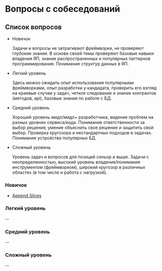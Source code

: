 # Вопросы с собеседований

## Список вопросов

* Новичок

    Задачи и вопросы не затрагивают фреймворки, не проверяют глубокие знания. В основе своей темы проверяют базовые навыки владения ЯП, знание распространенных и популярных паттернов программирования. Понимание структур данных в ЯП.

* Легкий уровень

    Здесь можно ожидать опыт использования популярными фреймворками, опыт разработки у кандидата, проверить его взгляд на краевые случаи у задач, четкое следование и знание контрактов (методов, api), базовые знания по работе с БД.

* Средний уровень

    Хороший уровень мидл/мидл+ разработчика, видение проблем на разных уровнях сервиса/кода. Понимание ответственности за выбор решения, умение объяснить свое решение и защитить свой выбор. Проверка кругозора и нестандартных подходов в задачах. Понимание устройства популярных БД.

* Сложный уровень

    Уровень задач и вопросов для позиций сеньор и выше. Задачи с неопределенностью, высокий уровень владения/понимания инструментом (фреймворком), широкий кругозор в различных областях (в том числе и работа с нагрузкой).

### Новичок

* [Append Slices](./beginner/append_slices.md)

### Легкий уровень

--

### Средний уровень

--

### Сложный уровень

--
